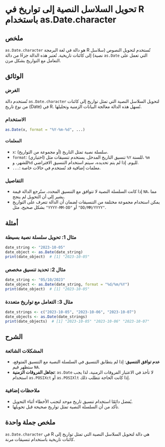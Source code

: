 <!--
Meta Description: # تحويل السلاسل النصية إلى تواريخ في R باستخدام as.Date.character ## ملخص `as.Date.character` هو دالة في لغة البرمجة R تُستخدم لتحويل النصوص (سلاسل نص...
Meta Keywords: date, 2023, النصية, إلى, تواريخ
-->

# تحويل السلاسل النصية إلى تواريخ في R باستخدام as.Date.character

## ملخص
`as.Date.character` هو دالة في لغة البرمجة R تُستخدم لتحويل النصوص (سلاسل نصية) إلى كائنات تاريخية. تُعتبر هذه الدالة جزءًا من دالة `as.Date` التي تعمل على التعامل مع التواريخ بشكل مرن.

## الوثائق
### الغرض
تُستخدم دالة `as.Date.character` لتحويل السلاسل النصية التي تمثل تواريخ إلى كائنات من نوع تاريخ (Date) في R. تُسهل هذه الدالة معالجة البيانات الزمنية وتحليلها.

### الاستخدام
```R
as.Date(x, format = "%Y-%m-%d", ...)
```

#### المعلمات
- `x`: سلسلة نصية تمثل التاريخ (أو مجموعة من التواريخ).
- `format`: (اختياري) تنسيق التاريخ المدخل. يستخدم تنسيقات مثل `%Y` للسنة، `%m` للشهر، و`%d` لليوم. إذا لم يتم تحديده، سيتم استخدام التنسيق الافتراضي.
- `...`: معلمات إضافية قد تُستخدم في حالات خاصة.

### التفاصيل
- إذا كانت السلسلة النصية لا تتوافق مع التنسيق المحدد، ستُرجع الدالة قيمة `NA`، مما يشير إلى أن التحويل لم ينجح.
- يمكن استخدام مجموعة مختلفة من التنسيقات لضمان أن الدالة تتعرف على التواريخ بشكل صحيح، مثل `"YYYY-MM-DD"` أو `"DD/MM/YYYY"`.

## أمثلة
### مثال 1: تحويل سلسلة نصية بسيطة
```R
date_string <- "2023-10-05"
date_object <- as.Date(date_string)
print(date_object)  # [1] "2023-10-05"
```

### مثال 2: تحديد تنسيق مخصص
```R
date_string <- "05/10/2023"
date_object <- as.Date(date_string, format = "%d/%m/%Y")
print(date_object)  # [1] "2023-10-05"
```

### مثال 3: التعامل مع تواريخ متعددة
```R
date_strings <- c("2023-10-05", "2023-10-06", "2023-10-07")
date_objects <- as.Date(date_strings)
print(date_objects)  # [1] "2023-10-05" "2023-10-06" "2023-10-07"
```

## الشرح
### المشكلات الشائعة
- **عدم توافق التنسيق**: إذا لم يتطابق التنسيق في السلسلة النصية مع التنسيق المتوقع، ستظهر قيم `NA`.
- **تجاهل الفروقات الزمنية**: `as.Date` لا تأخذ في الاعتبار الفروقات الزمنية، لذا يجب استخدام `as.POSIXct` أو `as.POSIXlt` إذا كانت الحاجة تتطلب ذلك.

### ملاحظات إضافية
- يُفضل دائمًا استخدام تنسيق تاريخ موحد لتجنب الأخطاء أثناء التحويل.
- تأكد من أن السلسلة النصية تمثل تواريخ صحيحة قبل تحويلها.

## ملخص جملة واحدة
`as.Date.character` في R هي دالة لتحويل السلاسل النصية التي تمثل تواريخ إلى كائنات تاريخية باستخدام تنسيقات مرنة.